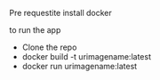 Pre requestite
install docker

to run the app
  - Clone the repo
  - docker build -t urimagename:latest
  - docker run urimagename:latest


